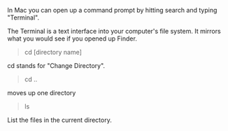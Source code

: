 In Mac you can open up a command prompt by hitting search and typing "Terminal".

The Terminal is a text interface into your computer's file system. It mirrors what you would see if you opened up Finder. 

> cd [directory name]

cd stands for "Change Directory". 

> cd ..

moves up one directory

> ls

List the files in the current directory.
